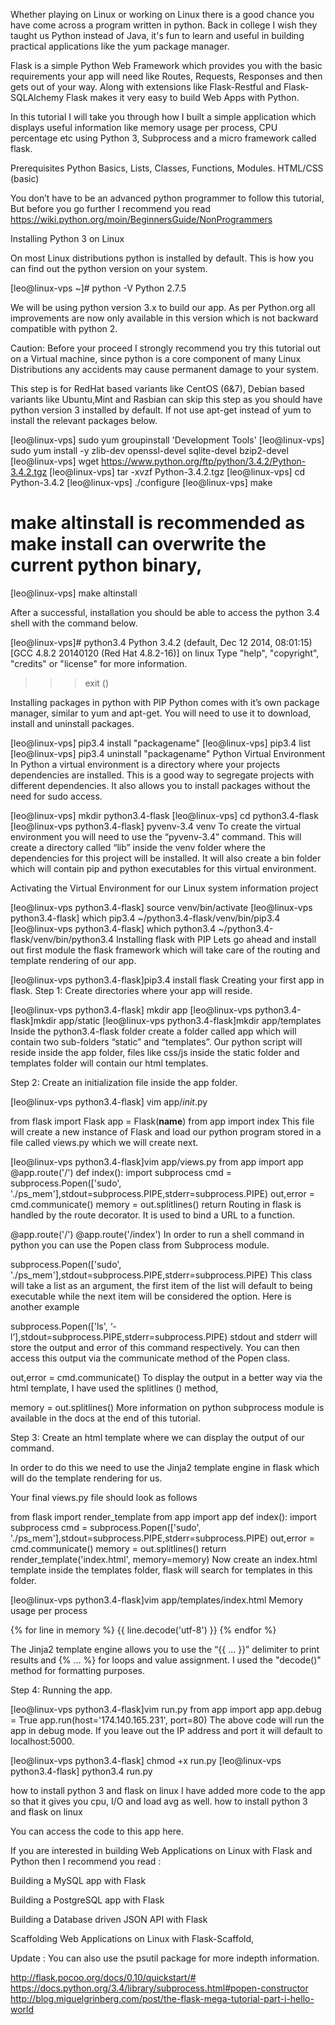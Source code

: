 Whether playing on Linux or working on Linux there is a good chance you have come across a program written in python. Back in college I wish they taught us Python instead of Java, it's fun to learn and useful in building practical applications like the yum package manager.

Flask is a simple Python Web Framework which provides you with the basic requirements your app will need like Routes, Requests, Responses and then gets out of your way. Along with extensions like Flask-Restful and Flask-SQLAlchemy Flask makes it very easy to build Web Apps with Python.

In this tutorial I will take you through how I built a simple application which displays useful information like memory usage per process, CPU percentage etc using Python 3, Subprocess and a micro framework called flask.

Prerequisites
Python Basics, Lists, Classes, Functions, Modules.
HTML/CSS (basic)

You don’t have to be an advanced python programmer to follow this tutorial, But before you go further I recommend you read https://wiki.python.org/moin/BeginnersGuide/NonProgrammers

Installing Python 3 on Linux

On most Linux distributions python is installed by default. This is how you can find out the python version on your system.

[leo@linux-vps ~]# python -V
Python 2.7.5

We will be using python version 3.x to build our app. As per Python.org all improvements are now only available in this version which is not backward compatible with python 2.

Caution: Before your proceed I strongly recommend you try this tutorial out on a Virtual machine, since python is a core component of many Linux Distributions any accidents may cause permanent damage to your system.

This step is for RedHat based variants like CentOS (6&7), Debian based variants like Ubuntu,Mint and Rasbian can skip this step as you should have python version 3 installed by default. If not use apt-get instead of yum to install the relevant packages below.

[leo@linux-vps] sudo yum groupinstall 'Development Tools'
[leo@linux-vps] sudo  yum install -y zlib-dev openssl-devel sqlite-devel bzip2-devel
[leo@linux-vps] wget https://www.python.org/ftp/python/3.4.2/Python-3.4.2.tgz
[leo@linux-vps] tar -xvzf Python-3.4.2.tgz
[leo@linux-vps] cd Python-3.4.2
[leo@linux-vps] ./configure
[leo@linux-vps] make
# make altinstall  is recommended as make install can overwrite the current python binary, 
[leo@linux-vps]   make altinstall

After a successful, installation you should be able to access the python 3.4 shell with the command below.

[leo@linux-vps]# python3.4
Python 3.4.2 (default, Dec 12 2014, 08:01:15)
[GCC 4.8.2 20140120 (Red Hat 4.8.2-16)] on linux
Type "help", "copyright", "credits" or "license" for more information.
>>> exit ()

Installing packages in python with PIP
Python comes with it’s own package manager, similar to yum and apt-get. You will need to use it to download, install and uninstall packages.

[leo@linux-vps] pip3.4 install "packagename"
[leo@linux-vps] pip3.4 list
[leo@linux-vps] pip3.4 uninstall "packagename"
Python Virtual Environment
In Python a virtual environment is a directory where your projects dependencies are installed. This is a good way to segregate projects with different dependencies. It also allows you to install packages without the need for sudo access.

[leo@linux-vps] mkdir python3.4-flask
[leo@linux-vps] cd python3.4-flask 
[leo@linux-vps python3.4-flask] pyvenv-3.4 venv
To create the virtual environment you will need to use the “pyvenv-3.4” command. This will create a directory called “lib” inside the venv folder where the dependencies for this project will be installed. It will also create a bin folder which will contain pip and python executables for this virtual environment.

Activating the Virtual Environment for our Linux system information project

 [leo@linux-vps python3.4-flask] source venv/bin/activate
 [leo@linux-vps python3.4-flask] which pip3.4
~/python3.4-flask/venv/bin/pip3.4
[leo@linux-vps python3.4-flask] which python3.4
~/python3.4-flask/venv/bin/python3.4
Installing flask with PIP
Lets go ahead and install out first module the flask framework which will take care of the routing and template rendering of our app.

 [leo@linux-vps python3.4-flask]pip3.4 install flask
Creating your first app in flask.
Step 1: Create directories where your app will reside.

[leo@linux-vps python3.4-flask] mkdir  app
[leo@linux-vps python3.4-flask]mkdir app/static
[leo@linux-vps python3.4-flask]mkdir app/templates
Inside the python3.4-flask folder create a folder called app which will contain two sub-folders “static” and “templates”. Our python script will reside inside the app folder, files like css/js inside the static folder and templates folder will contain our html templates.

Step 2: Create an initialization file inside the app folder.

[leo@linux-vps python3.4-flask] vim app/_init_.py

from flask import Flask
app = Flask(__name__)
from app import index
This file will create a new instance of Flask and load our python program stored in a file called views.py which we will create next.

[leo@linux-vps python3.4-flask]vim app/views.py
from app import app
@app.route('/')
def index():
 import subprocess
 cmd = subprocess.Popen(['sudo', './ps_mem'],stdout=subprocess.PIPE,stderr=subprocess.PIPE)
 out,error = cmd.communicate()
 memory = out.splitlines() 
 return 
Routing in flask is handled by the route decorator. It is used to bind a URL to a function.

@app.route('/')
@app.route('/index') 
In order to run a shell command in python you can use the Popen class from Subprocess module.

subprocess.Popen(['sudo', './ps_mem'],stdout=subprocess.PIPE,stderr=subprocess.PIPE)
This class will take a list as an argument, the first item of the list will default to being executable while the next item will be considered the option. Here is another example

subprocess.Popen(['ls', ‘-l’],stdout=subprocess.PIPE,stderr=subprocess.PIPE)
stdout and stderr will store the output and error of this command respectively. You can then access this output via the communicate method of the Popen class.

out,error = cmd.communicate()
To display the output in a better way via the html template, I have used the splitlines () method,

memory = out.splitlines()
More information on python subprocess module is available in the docs at the end of this tutorial.

Step 3: Create an html template where we can display the output of our command.

In order to do this we need to use the Jinja2 template engine in flask which will do the template rendering for us.

Your final views.py file should look as follows

from flask import render_template
from app import app
def index():
 import subprocess
 cmd = subprocess.Popen(['sudo', './ps_mem'],stdout=subprocess.PIPE,stderr=subprocess.PIPE) out,error = cmd.communicate() memory = out.splitlines() return render_template('index.html', memory=memory)
Now create an index.html template inside the templates folder, flask will search for templates in this folder.

[leo@linux-vps python3.4-flask]vim app/templates/index.html
Memory usage per process

{% for line in memory %}
    {{ line.decode('utf-8') }} 
   {% endfor %}
 
The Jinja2 template engine allows you to use the “{{ ... }}” delimiter to print results and {% ... %} for loops and value assignment. I used the "decode()" method for formatting purposes.

Step 4: Running the app.

[leo@linux-vps python3.4-flask]vim run.py
from app import app
app.debug = True
app.run(host='174.140.165.231', port=80)
The above code will run the app in debug mode. If you leave out the IP address and port it will default to localhost:5000.

[leo@linux-vps python3.4-flask] chmod +x run.py
[leo@linux-vps python3.4-flask] python3.4 run.py

how to install python 3 and flask on linux
I have added more code to the app so that it gives you cpu, I/O and load avg as well.
how to install python 3 and flask on linux

You can access the code to this app here.

If you are interested in building Web Applications on Linux with Flask and Python then I recommend you read :

Building a MySQL app with Flask

Building a PostgreSQL app with Flask

Building a Database driven JSON API with Flask

Scaffolding Web Applications on Linux with Flask-Scaffold,

Update : You can also use the psutil package for more indepth information.

http://flask.pocoo.org/docs/0.10/quickstart/#
https://docs.python.org/3.4/library/subprocess.html#popen-constructor
http://blog.miguelgrinberg.com/post/the-flask-mega-tutorial-part-i-hello-world
